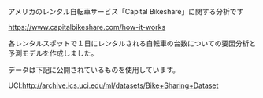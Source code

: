 アメリカのレンタル自転車サービス「Capital Bikeshare」に関する分析です

https://www.capitalbikeshare.com/how-it-works

各レンタルスポットで１日にレンタルされる自転車の台数についての要因分析と予測モデルを作成しました。

データは下記に公開されているものを使用しています。

UCI:http://archive.ics.uci.edu/ml/datasets/Bike+Sharing+Dataset
